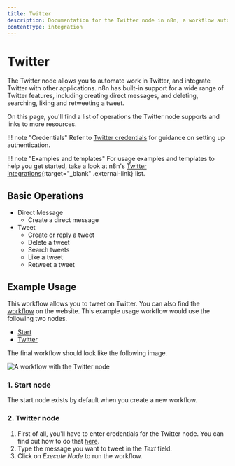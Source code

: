 ```yaml
---
title: Twitter
description: Documentation for the Twitter node in n8n, a workflow automation platform. Includes details of operations and configuration, and links to examples and credentials information.
contentType: integration
---
```


# Twitter

The Twitter node allows you to automate work in Twitter, and integrate Twitter with other applications. n8n has built-in support for a wide range of Twitter features, including creating direct messages, and deleting, searching, liking and retweeting a tweet. 

On this page, you'll find a list of operations the Twitter node supports and links to more resources.

!!! note "Credentials"
    Refer to [Twitter credentials](/integrations/builtin/credentials/twitter/) for guidance on setting up authentication. 

!!! note "Examples and templates"
    For usage examples and templates to help you get started, take a look at n8n's [Twitter integrations](https://n8n.io/integrations/twitter/){:target="_blank" .external-link} list.


## Basic Operations

* Direct Message
    * Create a direct message
* Tweet
    * Create or reply a tweet
    * Delete a tweet
    * Search tweets
    * Like a tweet
    * Retweet a tweet

## Example Usage

This workflow allows you to tweet on Twitter. You can also find the [workflow](https://n8n.io/workflows/445) on the website. This example usage workflow would use the following two nodes.
- [Start](/integrations/builtin/core-nodes/n8n-nodes-base.start/)
- [Twitter]()

The final workflow should look like the following image.

![A workflow with the Twitter node](/_images/integrations/builtin/app-nodes/twitter/workflow.png)

### 1. Start node

The start node exists by default when you create a new workflow.

### 2. Twitter node

1. First of all, you'll have to enter credentials for the Twitter node. You can find out how to do that [here](/integrations/builtin/credentials/twitter/).
2. Type the message you want to tweet in the *Text* field.
3. Click on *Execute Node* to run the workflow.

